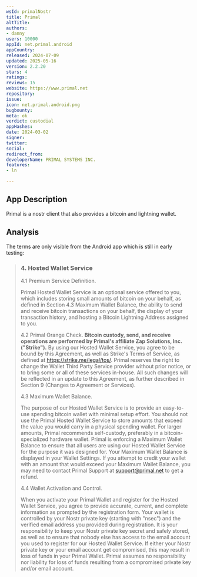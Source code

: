 ```yaml
---
wsId: primalNostr
title: Primal
altTitle: 
authors:
- danny
users: 10000
appId: net.primal.android
appCountry: 
released: 2024-07-09
updated: 2025-05-16
version: 2.2.20
stars: 4
ratings: 
reviews: 15
website: https://www.primal.net
repository: 
issue: 
icon: net.primal.android.png
bugbounty: 
meta: ok
verdict: custodial
appHashes: 
date: 2024-03-02
signer: 
twitter: 
social: 
redirect_from: 
developerName: PRIMAL SYSTEMS INC.
features:
- ln

---
```


## App Description 

Primal is a nostr client that also provides a bitcoin and lightning wallet. 

## Analysis 

The terms are only visible from the Android app which is still in early testing: 

> ### 4. Hosted Wallet Service
>
> 4.1 Premium Service Definition.
>
> Primal Hosted Wallet Service is an optional service offered to you, which includes storing small amounts of bitcoin on your behalf, as defined in Section 4.3 Maximum Wallet Balance, the ability to send and receive bitcoin transactions on your behalf, the display of your transaction history, and hosting a Bitcoin Lightning Address assigned to you.
>
> 4.2 Primal Orange Check.
> **Bitcoin custody, send, and receive operations are performed by Primal's affiliate Zap Solutions, Inc. ("Strike").** By using our Hosted Wallet Service, you agree to be bound by this Agreement, as well as Strike's Terms of Service, as defined at https://strike.me/legal/tos/. Primal reserves the right to change the Wallet Third Party Service provider without prior notice, or to bring some or all of these services in-house. All such changes will be reflected in an update to this Agreement, as further described in Section 9 (Changes to Agreement or Services).
>
> 4.3 Maximum Wallet Balance.
>
> The purpose of our Hosted Wallet Service is to provide an easy-to-use spending bitcoin wallet with minimal setup effort. You should not use the Primal Hosted Wallet Service to store amounts that exceed the value you would carry in a physical spending wallet. For larger amounts, Primal recommends self-custody, preferably in a bitcoin-specialized hardware wallet. Primal is enforcing a Maximum Wallet Balance to ensure that all users are using our Hosted Wallet Service for the purpose it was designed for. Your Maximum Wallet Balance is displayed in your Wallet Settings. If you attempt to credit your wallet with an amount that would exceed your Maximum Wallet Balance, you may need to contact Primal Support at support@primal.net to get a refund.
>
> 4.4 Wallet Activation and Control.
>
> When you activate your Primal Wallet and register for the Hosted Wallet Service, you agree to provide accurate, current, and complete information as prompted by the registration form. Your wallet is controlled by your Nostr private key (starting with "nsec") and the verified email address you provided during registration. It is your responsibility to keep your Nostr private key secret and safely stored, as well as to ensure that nobody else has access to the email account you used to register for our Hosted Wallet Service. If either your Nostr private key or your email account get compromised, this may result in loss of funds in your Primal Wallet. Primal assumes no responsibility nor liability for loss of funds resulting from a compromised private key and/or email account.
